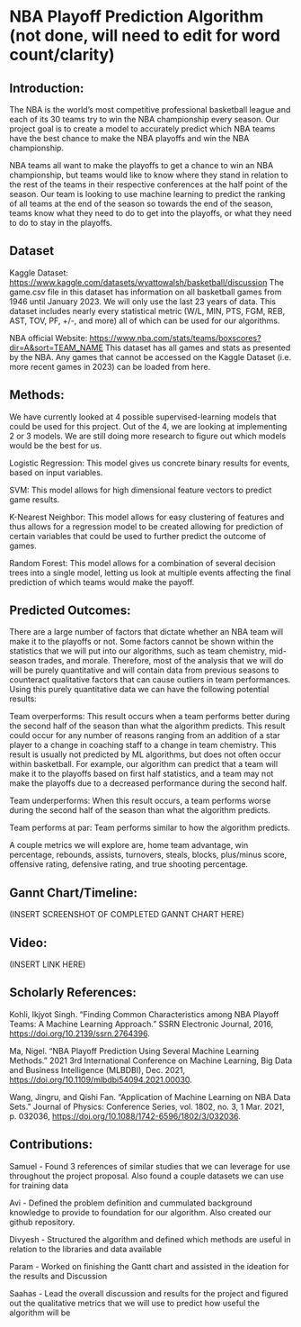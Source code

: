 # NBA Playoff Prediction Algorithm (not done, will need to edit for word count/clarity)


## Introduction:

The NBA is the world’s most competitive professional basketball league and each of its 30 teams try to win the NBA championship every season. Our project goal is to create a model to accurately predict which NBA teams have the best chance to make the NBA playoffs and win the NBA championship.

NBA teams all want to make the playoffs to get a chance to win an NBA championship, but teams would like to know where they stand in relation to the rest of the teams in their respective conferences at the half point of the season. Our team is looking to use machine learning to predict the ranking of all teams at the end of the season so towards the end of the season, teams know what they need to do to get into the playoffs, or what they need to do to stay in the playoffs.


## Dataset

Kaggle Dataset: https://www.kaggle.com/datasets/wyattowalsh/basketball/discussion
The game.csv file in this dataset has information on all basketball games from 1946 until January 2023. We will only use the last 23 years of data. This dataset includes nearly every statistical metric (W/L, MIN, PTS, FGM, REB, AST, TOV, PF, +/-, and more) all of which can be used for our algorithms.

NBA official Website: https://www.nba.com/stats/teams/boxscores?dir=A&sort=TEAM_NAME
This dataset has all games and stats as presented by the NBA. Any games that cannot be accessed on the Kaggle Dataset (i.e. more recent games in 2023) can be loaded from here.


## Methods:

We have currently looked at 4 possible supervised-learning models that could be used for this project. Out of the 4, we are looking at implementing 2 or 3 models. We are still doing more research to figure out which models would be the best for us. 

  Logistic Regression: This model  gives us concrete binary results for events, based on input variables.

  SVM: This model allows for high dimensional feature vectors to predict game results. 

  K-Nearest Neighbor: This model allows for easy clustering of features and thus allows for a regression model to be created allowing for prediction of certain variables that could be used to further predict the outcome of games. 

  Random Forest: This model allows for a combination of several decision trees into a single model, letting us look at multiple events affecting the final prediction of which teams would make the payoff.


## Predicted Outcomes:

There are a large number of factors that dictate whether an NBA team will make it to the playoffs or not. Some factors cannot be shown within the statistics that we will put into our algorithms, such as team chemistry, mid-season trades, and morale. Therefore, most of the analysis that we will do will be purely quantitative and will contain data from previous seasons to counteract qualitative factors that can cause outliers in team performances. Using this purely quantitative data we can have the following potential results:

Team overperforms: This result occurs when a team performs better during the second half of the season than what the algorithm predicts. This result could occur for any number of reasons ranging from an addition of a star player to a change in coaching staff to a change in team chemistry. This result is usually not predicted by ML algorithms, but does not often occur within basketball. For example, our algorithm can predict that a team will make it to the playoffs based on first half statistics, and a team may not make the playoffs due to a decreased performance during the second half.

Team underperforms: When this result occurs, a team performs worse during the second half of the season than what the algorithm predicts.

Team performs at par: Team performs similar to how the algorithm predicts. 
	
A couple metrics we will explore are, home team advantage, win percentage, rebounds, assists, turnovers, steals, blocks, plus/minus score, offensive rating, defensive rating, and true shooting percentage.


## Gannt Chart/Timeline:

(INSERT SCREENSHOT OF COMPLETED GANNT CHART HERE)


## Video:

(INSERT LINK HERE)


## Scholarly References:

Kohli, Ikjyot Singh. “Finding Common Characteristics among NBA Playoff Teams: A Machine Learning Approach.” SSRN Electronic Journal, 2016, https://doi.org/10.2139/ssrn.2764396.

Ma, Nigel. “NBA Playoff Prediction Using Several Machine Learning Methods.” 2021 3rd International Conference on Machine Learning, Big Data and Business Intelligence (MLBDBI), Dec. 2021, https://doi.org/10.1109/mlbdbi54094.2021.00030. 

Wang, Jingru, and Qishi Fan. “Application of Machine Learning on NBA Data Sets.” Journal of Physics: Conference Series, vol. 1802, no. 3, 1 Mar. 2021, p. 032036, https://doi.org/10.1088/1742-6596/1802/3/032036. 


## Contributions:

Samuel - Found 3 references of similar studies that we can leverage for use throughout the project proposal. Also found a couple datasets we can use for training data

Avi - Defined the problem definition and cummulated background knowledge to provide to foundation for our algorithm. Also created our github repository. 

Divyesh - Structured the algorithm and defined which methods are useful in relation to the libraries and data available

Param - Worked on finishing the Gantt chart and assisted in the ideation for the results and Discussion

Saahas - Lead the overall discussion and results for the project and figured out the qualitative metrics that we will use to predict how useful the algorithm will be


